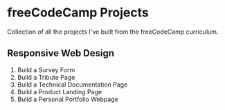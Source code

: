 # freeCodeCamp Projects
Collection of all the projects I've built from the freeCodeCamp curriculum.

## Responsive Web Design
1. Build a Survey Form
2. Build a Tribute Page
3. Build a Technical Documentation Page
4. Build a Product Landing Page
5. Build a Personal Portfolio Webpage
